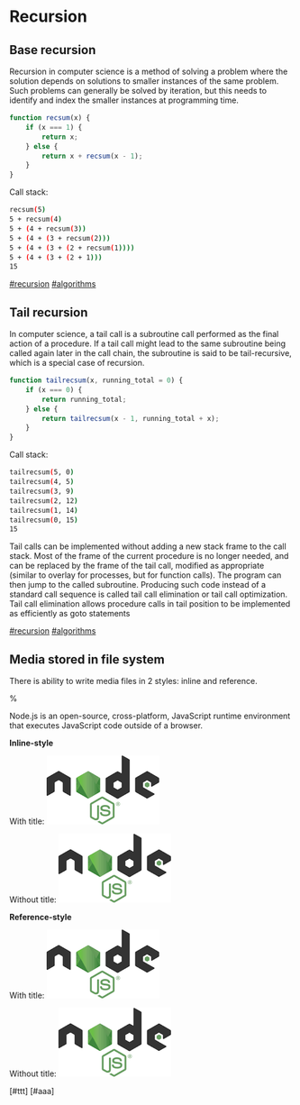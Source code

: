 # Recursion

## Base recursion

Recursion in computer science is a method of solving a problem where the solution depends on solutions to smaller instances of the same problem. Such problems can generally be solved by iteration, but this needs to identify and index the smaller instances at programming time.

```js
function recsum(x) {
    if (x === 1) {
        return x;
    } else {
        return x + recsum(x - 1);
    }
}
```
Call stack:
```bash
recsum(5)
5 + recsum(4)
5 + (4 + recsum(3))
5 + (4 + (3 + recsum(2)))
5 + (4 + (3 + (2 + recsum(1))))
5 + (4 + (3 + (2 + 1)))
15
```

[#recursion](./recursion.md) [#algorithms](./algorithms.md)

## Tail recursion

In computer science, a tail call is a subroutine call performed as the final action of a procedure. If a tail call might lead to the same subroutine being called again later in the call chain, the subroutine is said to be tail-recursive, which is a special case of recursion.

```js
function tailrecsum(x, running_total = 0) {
    if (x === 0) {
        return running_total;
    } else {
        return tailrecsum(x - 1, running_total + x);
    }
}
```
Call stack:
```bash
tailrecsum(5, 0)
tailrecsum(4, 5)
tailrecsum(3, 9)
tailrecsum(2, 12)
tailrecsum(1, 14)
tailrecsum(0, 15)
15
```

Tail calls can be implemented without adding a new stack frame to the call stack. Most of the frame of the current procedure is no longer needed, and can be replaced by the frame of the tail call, modified as appropriate (similar to overlay for processes, but for function calls). The program can then jump to the called subroutine. Producing such code instead of a standard call sequence is called tail call elimination or tail call optimization. Tail call elimination allows procedure calls in tail position to be implemented as efficiently as goto statements

[#recursion](./recursion.md) [#algorithms](./algorithms.md)

## Media stored in file system

There is ability to write media files in 2 styles: inline and reference.

%

Node.js is an open-source, cross-platform, JavaScript runtime environment that executes JavaScript code outside of a browser.

**Inline-style**

With title: ![alt text](./resources/nodejs.png "Node.js logo")

Without title: ![alt text](./resources/nodejs.png)

**Reference-style**

With title: ![alt text][node.js]

Without title: ![alt text][node.js no title]

[node.js]: ./resources/nodejs.png "Recursion understanding"
[node.js no title]: ./resources/nodejs.png

[#ttt]
[#aaa]